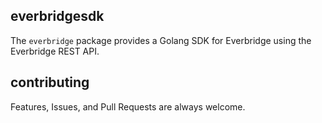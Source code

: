 everbridgesdk
-------------

The `everbridge` package provides a Golang SDK for Everbridge using the Everbridge REST API.

contributing
------------

Features, Issues, and Pull Requests are always welcome.